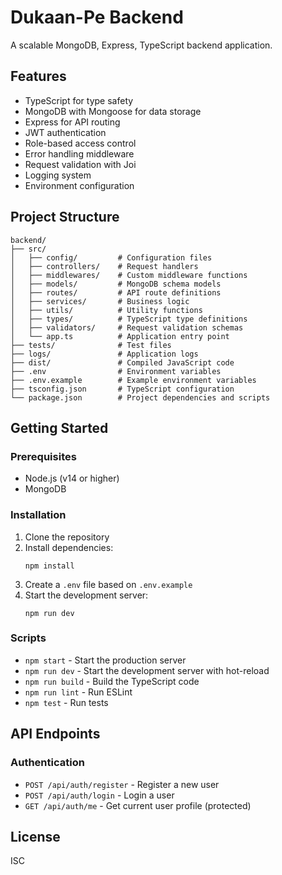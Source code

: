 # Dukaan-Pe Backend

A scalable MongoDB, Express, TypeScript backend application.

## Features

- TypeScript for type safety
- MongoDB with Mongoose for data storage
- Express for API routing
- JWT authentication
- Role-based access control
- Error handling middleware
- Request validation with Joi
- Logging system
- Environment configuration

## Project Structure

```
backend/
├── src/
│   ├── config/         # Configuration files
│   ├── controllers/    # Request handlers
│   ├── middlewares/    # Custom middleware functions
│   ├── models/         # MongoDB schema models
│   ├── routes/         # API route definitions
│   ├── services/       # Business logic
│   ├── utils/          # Utility functions
│   ├── types/          # TypeScript type definitions
│   ├── validators/     # Request validation schemas
│   └── app.ts          # Application entry point
├── tests/              # Test files
├── logs/               # Application logs
├── dist/               # Compiled JavaScript code
├── .env                # Environment variables
├── .env.example        # Example environment variables
├── tsconfig.json       # TypeScript configuration
└── package.json        # Project dependencies and scripts
```

## Getting Started

### Prerequisites

- Node.js (v14 or higher)
- MongoDB

### Installation

1. Clone the repository
2. Install dependencies:
   ```
   npm install
   ```
3. Create a `.env` file based on `.env.example`
4. Start the development server:
   ```
   npm run dev
   ```

### Scripts

- `npm start` - Start the production server
- `npm run dev` - Start the development server with hot-reload
- `npm run build` - Build the TypeScript code
- `npm run lint` - Run ESLint
- `npm test` - Run tests

## API Endpoints

### Authentication

- `POST /api/auth/register` - Register a new user
- `POST /api/auth/login` - Login a user
- `GET /api/auth/me` - Get current user profile (protected)

## License

ISC

